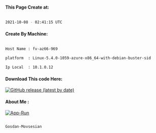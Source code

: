 
   
#### This Page Create at:

```bash

2021-10-08 - 02:41:15 UTC

```

#### Create By Machine:

```bash

Host Name : fv-az66-969

platform  : Linux-5.4.0-1059-azure-x86_64-with-debian-buster-sid

Ip Local  : 10.1.0.12

```
#### Download This code Here:

[![GitHub release (latest by date)](https://img.shields.io/github/v/release/Gosdan-Movsesian/Gosdan?style=for-the-badge&label=Download)](https://github.com/Gosdan-Movsesian/Gosdan/releases) 

</p> 

#### About Me :

[![App-Run](https://github.com/Gosdan-Movsesian/Gosdan/actions/workflows/App-Run.yml/badge.svg)](https://github.com/Gosdan-Movsesian/Gosdan/actions/workflows/App-Run.yml)

```bash

Gosdan-Movsesian

```

